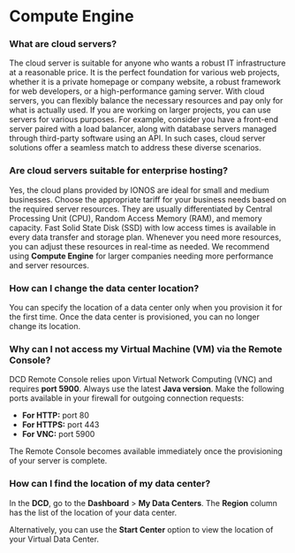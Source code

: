 # Compute Engine

### What are cloud servers?

The cloud server is suitable for anyone who wants a robust IT infrastructure at a reasonable price. It is the perfect foundation for various web projects, whether it is a private homepage or company website, a robust framework for web developers, or a high-performance gaming server. With cloud servers, you can flexibly balance the necessary resources and pay only for what is actually used. 
If you are working on larger projects, you can use servers for various purposes. For example, consider you have a front-end server paired with a load balancer, along with database servers managed through third-party software using an API. In such cases, cloud server solutions offer a seamless match to address these diverse scenarios.

### Are cloud servers suitable for enterprise hosting?

Yes, the cloud plans provided by IONOS are ideal for small and medium businesses. Choose the appropriate tariff for your business needs based on the required server resources. They are usually differentiated by Central Processing Unit (CPU), Random Access Memory (RAM), and memory capacity. Fast Solid State Disk (SSD) with low access times is available in every data transfer and storage plan. Whenever you need more resources, you can adjust these resources in real-time as needed. We recommend using **Compute Engine** for larger companies needing more performance and server resources.

### How can I change the data center location?

You can specify the location of a data center only when you provision it for the first time. Once the data center is provisioned, you can no longer change its location.

### Why can I not access my Virtual Machine (VM) via the Remote Console?

DCD Remote Console relies upon Virtual Network Computing (VNC) and requires **port 5900**. Always use the latest **Java version**. Make the following ports available in your firewall for outgoing connection requests:

 * **For HTTP:** port 80  
 * **For HTTPS:** port 443  
 * **For VNC:** port 5900 
 
 The Remote Console becomes available immediately once the provisioning of your server is complete.

### How can I find the location of my data center?

In the **DCD**, go to the **Dashboard** > **My Data Centers**. The **Region** column has the list of the location of your data center.

Alternatively, you can use the **Start Center** option to view the location of your Virtual Data Center. 
